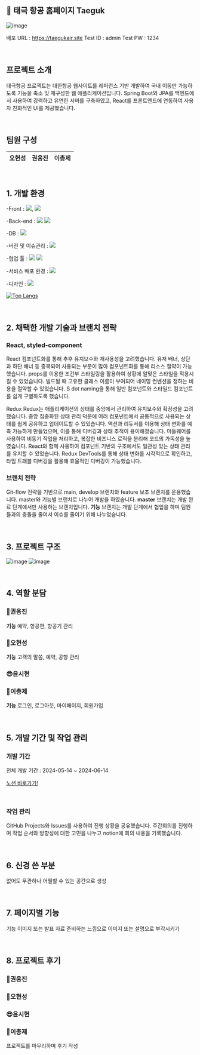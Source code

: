 ## 📖 태극 항공 홈페이지 Taeguk

![image](https://github.com/Final-Project-Team-2/Taegukair/assets/156178513/4e45c976-46a4-45d6-947b-7b714c1fba1d)

배포 URL : https://taegukair.site
Test ID : admin
Test PW : 1234

<br>

## 프로젝트 소개

태극항공 프로젝트는 대한항공 웹사이트를 레퍼런스 기반 개발하여 국내 이동만 가능하도록 기능을 축소 및 재구성한 웹 애플리케이션입니다. Spring Boot와 JPA를 백엔드에서 사용하여 강력하고 유연한 서버를 구축하였고, React를 프론트엔드에 연동하여 사용자 친화적인 UI를 제공했습니다.

<br>

## 팀원 구성
| **오현성** | **권웅진** | **이총제** |
| :------: |  :------: | :------: |

<br>

## 1. 개발 환경

-Front : <img src="https://img.shields.io/badge/HTML-fe5656?style=for-the-badge&logo=HTML&logoColor=red">, <img src="https://img.shields.io/badge/React-3776AB?style=for-the-badge&logo=React&logoColor=red">

-Back-end : <img src="https://img.shields.io/badge/SpringBoot-74d56a?style=for-the-badge&logo=SpringBoot&logoColor=red"> <img src="https://img.shields.io/badge/JPA-a667cf?style=for-the-badge&logo=JPA&logoColor=red">

-DB : <img src="https://img.shields.io/badge/MySQL-49bcd7?style=for-the-badge&logo=MySQL&logoColor=red">

-버전 및 이슈관리 : <img src="https://img.shields.io/badge/Github-49ba01?style=for-the-badge&logo=Github&logoColor=red">

-협업 툴 : <img src="https://img.shields.io/badge/Discord-dec7f1?style=for-the-badge&logo=Discord&logoColor=red"> <img src="https://img.shields.io/badge/Notion-cbf3de?style=for-the-badge&logo=Notion&logoColor=red"> 

-서비스 배포 환경 : <img src="https://img.shields.io/badge/AWS-ffff2b?style=for-the-badge&logo=AWS&logoColor=black">

-디자인 : <img src="https://img.shields.io/badge/Figma-fa3303?style=for-the-badge&logo=Figma&logoColor=white">

[![Top Langs](https://github-readme-stats.vercel.app/api/top-langs/?username=leechongjae&layout=compact)](https://github.com/leechongjae/github-readme-stats)


<br>

## 2. 채택한 개발 기술과 브랜치 전략

### React, styled-component

React
    컴포넌트화를 통해 추후 유지보수와 재사용성을 고려했습니다.
    유저 배너, 상단과 하단 배너 등 중복되어 사용되는 부분이 많아 컴포넌트화를 통해 리소스 절약이 가능했습니다.
    props를 이용한 조건부 스타일링을 활용하여 상황에 알맞은 스타일을 적용시킬 수 있었습니다.
    빌드될 때 고유한 클래스 이름이 부여되어 네이밍 컨벤션을 정하는 비용을 절약할 수 있었습니다.
    S dot naming을 통해 일반 컴포넌트와 스타일드 컴포넌트를 쉽게 구별하도록 했습니다.
    

Redux
    Redux는 애플리케이션의 상태를 중앙에서 관리하여 유지보수와 확장성을 고려했습니다.
    중앙 집중화된 상태 관리 덕분에 여러 컴포넌트에서 공통적으로 사용되는 상태를 쉽게 공유하고 업데이트할 수 있었습니다.
    액션과 리듀서를 이용해 상태 변화를 예측 가능하게 만들었으며, 이를 통해 디버깅과 상태 추적이 용이해졌습니다.
    미들웨어를 사용하여 비동기 작업을 처리하고, 복잡한 비즈니스 로직을 분리해 코드의 가독성을 높였습니다.
    React와 함께 사용하여 컴포넌트 기반의 구조에서도 일관성 있는 상태 관리를 유지할 수 있었습니다.
    Redux DevTools를 통해 상태 변화를 시각적으로 확인하고, 타임 트래블 디버깅을 활용해 효율적인 디버깅이 가능했습니다.

### 브랜치 전략

Git-flow 전략을 기반으로 main, develop 브랜치와 feature 보조 브랜치를 운용했습니다.
master와 기능별 브랜치로 나누어 개발을 하였습니다.
    **master** 브랜치는 개발 완료 단계에서만 사용하는 브랜치입니다.
    **기능** 브랜치는 개발 단계에서 협업을 하며 팀원들과의 충돌을 줄여서 이슈를 줄이기 위해 나누었습니다. 

<br>

## 3. 프로젝트 구조

![image](https://github.com/Final-Project-Team-2/Taegukair/assets/156178513/6b13ee0d-05c6-47b7-8538-d17f1485cb89)   ![image](https://github.com/Final-Project-Team-2/Taegukair/assets/156178513/fef0992f-6f4c-44d8-9f37-9d945a4e597e)

<br>

## 4. 역할 분담

### 🍊권웅진
**기능**
    예약, 항공편, 항공기 관리
### 👻오현성
**기능**
    고객의 말씀, 예약, 공항 관리
### 😎윤시현

### 🐬이총제
**기능**
    로그인, 로그아웃, 마이페이지, 회원가입
    
<br>

## 5. 개발 기간 및 작업 관리

### 개발 기간

전체 개발 기간 : 2024-05-14 ~ 2024-06-14


[노션 바로가기!](https://www.notion.so/ohgiraffers/7621f33977904cce9e3c83893113e929)

<br>

### 작업 관리

GitHub Projects와 Issues를 사용하여 진행 상황을 공유했습니다.
주간회의를 진행하며 작업 순서와 방향성에 대한 고민을 나누고 notion에 회의 내용을 기록했습니다.

<br>

## 6. 신경 쓴 부분

없어도 무관하나 어필할 수 있는 공간으로 생성

<br>

## 7. 페이지별 기능

기능 이미지 또는 발표 자료 준비하는 느낌으로 이미지 또는 설명으로 부각시키기

<br>

## 8. 프로젝트 후기

### 🍊권웅진

### 👻오현성

### 😎윤시현

### 🐬이총제
프로젝트를 마무리하며 후기 작성

